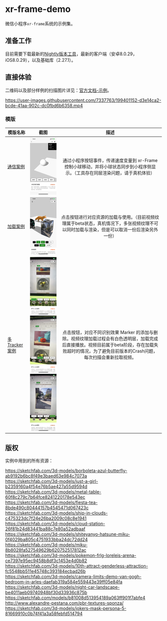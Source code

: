 # xr-frame-demo

微信小程序`xr-frame`系统的示例集。

## 准备工作

目前需要下载最新的[Nightly版本工具](https://developers.weixin.qq.com/miniprogram/dev/devtools/nightly.html)，最新的客户端（安卓8.0.29，iOS8.0.29），以及基础库（2.27.1）。

## 直接体验

二维码以及部分样例的扫描图片详见：[官方文档-示例](https://developers.weixin.qq.com/miniprogram/dev/component/xr-frame/overview/index#示例)。

https://user-images.githubusercontent.com/7337763/199401152-d3e14ca2-bcde-41aa-902c-dc0fbd6b6358.mp4

### 模版

| 模版名称  | 截图           | 描述         |
|----------|:-------------:|:-----------:|
|[通信案例](/miniprogram/pages/template/xr-template-message/) | <img src="screenshot/template-message.jpeg" width="200px" /> | 通过小程序按钮事件，传递速度变量到 xr-Frame 控制小球移动，并将小球状态同步到小程序侧显示。（工具存在同层渲染问题，请于真机体验） |
|[加载案例](/miniprogram/pages/template/xr-template-loading/) | <img src="screenshot/template-loading.png" width="200px" /> | 点击按钮进行对应资源的加载与使用。（目前视频纹理属于beta状态，真机情况下，多张视频纹理不可以同时加载与渲染，但是可以取消一份后渲染另外一份） |
|[多Tracker案例](/miniprogram/pages/template/xr-template-tracker/) | <img src="screenshot/template-tracker1.png" width="120px" /> <img src="screenshot/template-tracker2.png" width="120px" /> <img src="screenshot/template-tracker3.jpeg" width="120px" /> | 点击按钮，对应不同识别效果 Marker 的添加与删除。视频纹理加载过程会有白色透明层，加载完成后直接播放。视频目前属于beta阶段，存在加载失败超时的情况，为了避免目前版本的Crash问题，每次扫描会重新拉取视频。 |



## 版权

实例中用到的所有资源：

https://sketchfab.com/3d-models/borboleta-azul-butterfly-ab9192b6bc8f49e3baed63e984c7073a  
https://sketchfab.com/3d-models/just-a-girl-b2359160a4f54e76b5ae427a55d9594d  
https://sketchfab.com/3d-models/metal-table-60f8c279c7b64fce8241220178e543ec  
https://sketchfab.com/3d-models/fiesta-tea-8bde490c80444157b4545471d067423c  
https://sketchfab.com/3d-models/ship-in-clouds-c475323dc7f24e26ba2009c08c8e1941  
https://sketchfab.com/3d-models/cloud-station-26f81b24d83441ba88c7e80a52adbaaf  
https://sketchfab.com/3d-models/shiteyanyo-hatsune-miku-0f4029ba805c4751933bba24dc72dd24  
https://sketchfab.com/3d-models/miku-8b8028fa527549629b620752517812ac  
https://sketchfab.com/3d-models/pokemon-frlg-loreleis-arena-ce7397e95ec9458b8df3c1453e4d0b82  
https://sketchfab.com/3d-models/10th-attract-genderless-attraction-fc5548bb511e45748c393184ecbad26b  
https://sketchfab.com/3d-models/camera-limits-demo-van-gogh-bedroom-in-arles-daefab319a584e559443e39ff05e84fa  
https://sketchfab.com/3d-models/night-car-landscape-be4011aeb09740948bf30d33936c875b  
https://sketchfab.com/models/b81008d513954189a063ff901f7abfe4  
http://www.alexandre-pestana.com/pbr-textures-sponza/  
https://sketchfab.com/3d-models/jokers-mask-persona-5-81669910c0b74f41a3a58febfd514794

